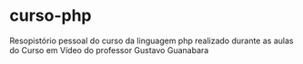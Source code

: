 # curso-php
 Resopistório pessoal do curso da linguagem php realizado durante as aulas do Curso em Vídeo do professor Gustavo Guanabara

